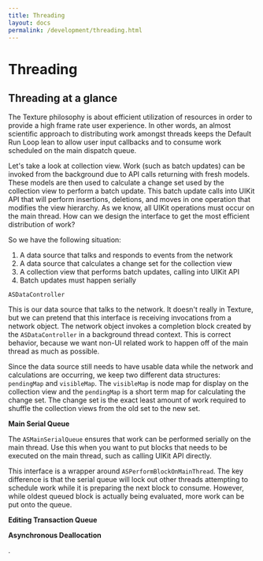 ```yaml
---
title: Threading
layout: docs
permalink: /development/threading.html
---
```


# Threading

## Threading at a glance

The Texture philosophy is about efficient utilization of resources in order to provide a high frame rate user experience. In other words, an almost scientific approach to distributing work amongst threads keeps the Default Run Loop lean to allow user input callbacks and to consume work scheduled on the main dispatch queue.

Let's take a look at collection view. Work (such as batch updates) can be invoked from the background due to API calls returning with fresh models. These models are then used to calculate a change set used by the collection view to perform a batch update. This batch update calls into UIKit API that will perform insertions, deletions, and moves in one operation that modifies the view hierarchy. As we know, all UIKit operations must occur on the main thread. How can we design the interface to get the most efficient distribution of work?

So we have the following situation:
1. A data source that talks and responds to events from the network
2. A data source that calculates a change set for the collection view
2. A collection view that performs batch updates, calling into UIKit API
3. Batch updates must happen serially


`ASDataController`

This is our data source that talks to the network. It doesn't really in Texture, but we can pretend that this interface is receiving invocations from a network object. The network object invokes a completion block created by the `ASDataController` in a background thread context. This is correct behavior, because we want non-UI related work to happen off of the main thread as much as possible.

 Since the data source still needs to have usable data while the network and calculations are occurring, we keep two different data structures: `pendingMap` and `visibleMap`. The `visibleMap` is node map for display on the collection view and the `pendingMap` is a short term map for calculating the change set. The change set is the exact least amount of work required to shuffle the collection views from the old set to the new set.



__Main Serial Queue__

The `ASMainSerialQueue` ensures that work can be performed serially on the main thread. Use this when you want to put blocks that needs to be executed on the main thread, such as calling UIKit API directly.

This interface is a wrapper around `ASPerformBlockOnMainThread`. The key difference is that the serial queue will lock out other threads attempting to schedule work while it is preparing the next block to consume. However, while oldest queued block is actually being evaluated, more work can be put onto the queue.

__Editing Transaction Queue__


__Asynchronous Deallocation__



.
